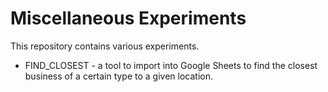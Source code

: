 # Miscellaneous Experiments

This repository contains various experiments.

* FIND_CLOSEST - a tool to import into Google Sheets to find the closest business of a certain type to a given location.

